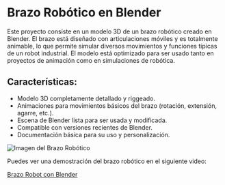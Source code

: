 # Brazo Robótico en Blender

Este proyecto consiste en un modelo 3D de un brazo robótico creado en Blender. El brazo está diseñado con articulaciones móviles y es totalmente animable, lo que permite simular diversos movimientos y funciones típicas de un robot industrial. El modelo está optimizado para ser usado tanto en proyectos de animación como en simulaciones de robótica.

## Características:
- Modelo 3D completamente detallado y riggeado.
- Animaciones para movimientos básicos del brazo (rotación, extensión, agarre, etc.).
- Escena de Blender lista para ser usada y modificada.
- Compatible con versiones recientes de Blender.
- Documentación básica para su uso y personalización.

![Imagen del Brazo Robótico](./Captura_blender_brazoRobot.png)

Puedes ver una demostración del brazo robótico en el siguiente video:

[Brazo Robot con Blender]((https://www.youtube.com/watch?v=qQDVk76BhPg))
